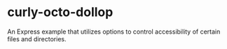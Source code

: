 # curly-octo-dollop
An Express example that utilizes options to control accessibility of certain files and directories.  
